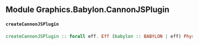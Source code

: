 ## Module Graphics.Babylon.CannonJSPlugin

#### `createCannonJSPlugin`

``` purescript
createCannonJSPlugin :: forall eff. Eff (babylon :: BABYLON | eff) PhysicsPlugin
```



